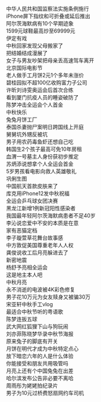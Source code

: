 中华人民共和国监察法实施条例施行  
iPhone屏下指纹和可折叠或延后推出  
阿尔茨海默病有10个早期迹象  
1599元球鞋最高炒至69999元  
伊定有戏  
中秋回家发现父母搬家了  
把结婚结成漫展了  
女子与男友吵架把母亲丢高速驾车离开  
北京国际电影节  
老人做手工月饼2元1个多年未涨价  
碧桂园拟不超100亿收购富力子公司  
许昕刘诗雯奥运会后首次合练  
看到厦门抗疫人员的睡姿破防了  
陈梦冲击全运会个人首金  
中秋快乐  
兔兔月饼工厂  
泰国杀妻抛尸案明日跨国线上开庭  
舅舅坑外甥反被坑  
男子用农药毒鱼虾还想自己吃  
韩国生2个孩子最高可免10年房租  
血渭一号墓主人身份获初步推定  
苏炳添说想拿个人全运会首金  
5岁男孩看电影向救人英雄敬礼  
巩俐生图  
中国航天首款皮肤来了  
库克用iPhone12发中秋祝福  
全运会乒乓球女团决赛  
黑龙江新增1例新冠阳性感染者  
我国最年轻阿尔茨海默病患者不足40岁  
李沁说恋爱中不安的本质是在意  
家有恶猫定档  
李子璇萱草花舞台故事感  
中方敦促美国尊重老年人人权  
龚俊说收工后月亮躲进去了  
新密地震  
杨舒予亮相全运会  
这是地主本人吧  
中秋月亮  
永不消逝的电波被4K彩色修复  
男子花10万元为女友赎身又被骗30万  
宋亚轩中秋手工vlog  
最适合中秋节听的粤语歌  
陈梦连扳五球  
武大网红狐狸下山与狗玩闹  
刘亦菲陈晓梦华录中秋节海报  
原来兔子的脚底有开关  
月饼在明代才成为中秋特定点心  
放下暗恋六年的人是什么体验  
你能接受和朋友共用吸管吗  
月亮上还有个中国兔兔在出差  
哈尔滨发布公告非必要不离哈  
周雨彤为姥姥拍纪录片  
男子为10元过桥费怒扇网约车司机  
